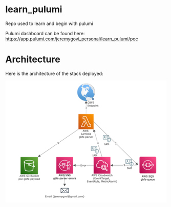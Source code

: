 # learn_pulumi
Repo used to learn and begin with pulumi

Pulumi dashboard can be found here: https://app.pulumi.com/jeremygovi_personal/learn_pulumi/poc

# Architecture

Here is the architecture of the stack deployed:

![image info](./images/ebfs_architecture.png)
